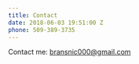 ```yaml
---
title: Contact
date: 2018-06-03 19:51:00 Z
phone: 509-389-3735
---
```


Contact me: bransnic000@gmail.com